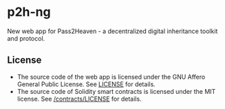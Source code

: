 # p2h-ng

New web app for Pass2Heaven - a decentralized digital inheritance toolkit and protocol.

## License

- The source code of the web app is licensed under the GNU Affero General Public License. See [LICENSE](/LICENSE) for details.
- The source code of Solidity smart contracts is licensed under the MIT license. See [/contracts/LICENSE](/contracts/LICENSE) for details.
